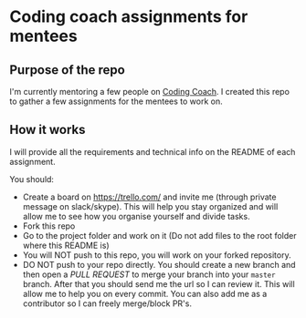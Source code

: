 # Coding coach assignments for mentees

## Purpose of the repo
I'm currently mentoring a few people on [Coding Coach](https://codingcoach.io/).
I created this repo to gather a few assignments for the mentees to work on.

## How it works
I will provide all the requirements and technical info on the README of each
assignment.

You should:
* Create a board on https://trello.com/ and invite me (through private message 
on slack/skype). This will help you stay organized and will allow me to see how
you organise yourself and divide tasks.
* Fork this repo
* Go to the project folder and work on it (Do not add files to the root folder where this README is)
* You will NOT push to this repo, you will work on your forked repository.
* DO NOT push to your repo directly. You should create a new branch and then open a *PULL REQUEST* to merge your branch into your `master` branch. After that you should send me the url so I can review it. This will allow me to help you on every commit. You can also add me as a contributor so I can freely merge/block PR's.
